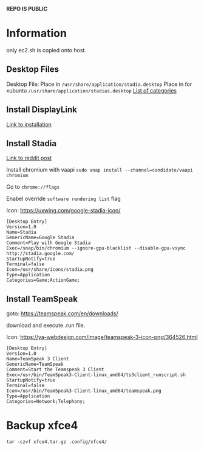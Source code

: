 **REPO IS PUBLIC**

# Information

only ec2.sh is copied onto host.

## Desktop Files
Desktop File:
Place in `/usr/share/application/stadia.desktop`
Place in for xubuntu `/usr/share/application/stadias.desktop`
[List of categories](https://specifications.freedesktop.org/menu-spec/latest/apas02.html)

## Install DisplayLink
[Link to installation](https://www.displaylink.com/downloads/ubuntu)

## Install Stadia
[Link to reddit post](https://www.reddit.com/r/Stadia/comments/e02zj9/stadia_on_ubuntu/)

Install chromium with vaapi
`sudo snap install --channel=candidate/vaapi chromium`

Go to `chrome://flags`

Enabel override `software rendering list` flag

Icon: https://uxwing.com/google-stadia-icon/

```
[Desktop Entry]
Version=1.0
Name=Stadia
GenericName=Google Stadia
Comment=Play with Google Stadia
Exec=/snap/bin/chromium --ignore-gpu-blacklist --disable-gpu-vsync http://stadia.google.com/
StartupNotify=true
Terminal=false
Icon=/usr/share/icons/stadia.png
Type=Application
Categories=Game;ActionGame;
```

## Install TeamSpeak

goto: https://teamspeak.com/en/downloads/

download and execute .run file.

Icon: https://ya-webdesign.com/image/teamspeak-3-icon-png/364526.html

```
[Desktop Entry]
Version=1.0
Name=TeamSpeak 3 Client
GenericName=TeamSpeak
Comment=Start the Teamspeak 3 Client
Exec=/usr/bin/TeamSpeak3-Client-linux_amd64/ts3client_runscript.sh
StartupNotify=true
Terminal=false
Icon=/usr/bin/TeamSpeak3-Client-linux_amd64/teamspeak.png
Type=Application
Categories=Network;Telephony;
```

# Backup xfce4
`tar -czvf xfce4.tar.gz .config/xfce4/`
